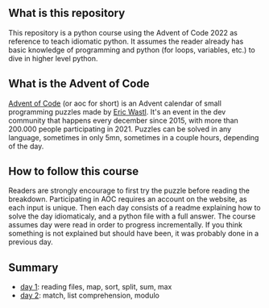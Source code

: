 ## What is this repository
This repository is a python course using the Advent of Code 2022 as reference to teach idiomatic python. It assumes the reader already has basic knowledge of programming and python (for loops, variables, etc.) to dive in higher level python.

## What is the Advent of Code
[Advent of Code](https://adventofcode.com) (or aoc for short) is an Advent calendar of small programming puzzles made by [Eric Wastl](http://was.tl/). It's an event in the dev community that happens every december since 2015, with more than 200.000 people participating in 2021.
Puzzles can be solved in any language, sometimes in only 5mn, sometimes in a couple hours, depending of the day.

## How to follow this course
Readers are strongly encourage to first try the puzzle before reading the breakdown. Participating in AOC requires an account on the website, as each input is unique. Then each day consists of a readme explaining how to solve the day idiomaticaly, and a python file with a full answer. The course assumes day were read in order to progress incrementally. If you think something is not explained but should have been, it was probably done in a previous day.

## Summary

- [day 1](day1): reading files, map, sort, split, sum, max
- [day 2](day2): match, list comprehension, modulo
